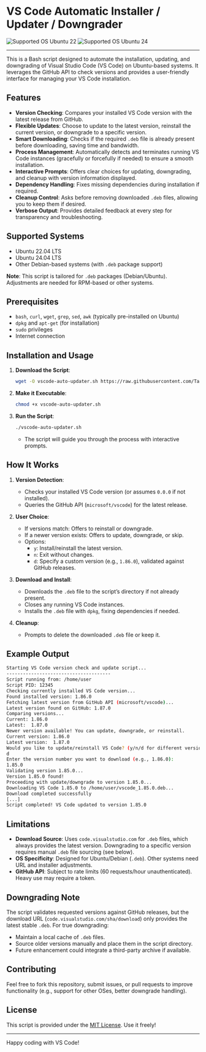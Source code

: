 # VS Code Automatic Installer / Updater / Downgrader

<img src="https://img.shields.io/badge/OS-Ubuntu22-Green" alt="Supported OS Ubuntu 22"> 
<img src="https://img.shields.io/badge/OS-Ubuntu24-Green" alt="Supported OS Ubuntu 24">

---

This is a Bash script designed to automate the installation, updating, and downgrading of Visual Studio Code (VS Code) on Ubuntu-based systems. It leverages the GitHub API to check versions and provides a user-friendly interface for managing your VS Code installation.

## Features

- **Version Checking**: Compares your installed VS Code version with the latest release from GitHub.
- **Flexible Updates**: Choose to update to the latest version, reinstall the current version, or downgrade to a specific version.
- **Smart Downloading**: Checks if the required `.deb` file is already present before downloading, saving time and bandwidth.
- **Process Management**: Automatically detects and terminates running VS Code instances (gracefully or forcefully if needed) to ensure a smooth installation.
- **Interactive Prompts**: Offers clear choices for updating, downgrading, and cleanup with version information displayed.
- **Dependency Handling**: Fixes missing dependencies during installation if required.
- **Cleanup Control**: Asks before removing downloaded `.deb` files, allowing you to keep them if desired.
- **Verbose Output**: Provides detailed feedback at every step for transparency and troubleshooting.

## Supported Systems

- Ubuntu 22.04 LTS
- Ubuntu 24.04 LTS
- Other Debian-based systems (with `.deb` package support)

**Note**: This script is tailored for `.deb` packages (Debian/Ubuntu). Adjustments are needed for RPM-based or other systems.

## Prerequisites

- `bash`, `curl`, `wget`, `grep`, `sed`, `awk` (typically pre-installed on Ubuntu)
- `dpkg` and `apt-get` (for installation)
- `sudo` privileges
- Internet connection

## Installation and Usage

1. **Download the Script**:
   ```bash
   wget -O vscode-auto-updater.sh https://raw.githubusercontent.com/TanOfAllCodes/snippets-and-documentation/refs/heads/main/installer/vscode/vscode-auto-updater.sh
    ```
2. **Make it Executable**:
   ```bash
   chmod +x vscode-auto-updater.sh
    ```
3. **Run the Script**:
   ```bash
   ./vscode-auto-updater.sh
    ```
   - The script will guide you through the process with interactive prompts.

## How It Works

1. **Version Detection**:
   - Checks your installed VS Code version (or assumes `0.0.0` if not installed).
   - Queries the GitHub API (`microsoft/vscode`) for the latest release.

2. **User Choice**:
   - If versions match: Offers to reinstall or downgrade.
   - If a newer version exists: Offers to update, downgrade, or skip.
   - Options:
     - `y`: Install/reinstall the latest version.
     - `n`: Exit without changes.
     - `d`: Specify a custom version (e.g., `1.86.0`), validated against GitHub releases.

3. **Download and Install**:
   - Downloads the `.deb` file to the script’s directory if not already present.
   - Closes any running VS Code instances.
   - Installs the `.deb` file with `dpkg`, fixing dependencies if needed.

4. **Cleanup**:
   - Prompts to delete the downloaded `.deb` file or keep it.

## Example Output

```bash
Starting VS Code version check and update script...
--------------------------------------
Script running from: /home/user
Script PID: 12345
Checking currently installed VS Code version...
Found installed version: 1.86.0
Fetching latest version from GitHub API (microsoft/vscode)...
Latest version found on GitHub: 1.87.0
Comparing versions...
Current: 1.86.0
Latest:  1.87.0
Newer version available! You can update, downgrade, or reinstall.
Current version: 1.86.0
Latest version:  1.87.0
Would you like to update/reinstall VS Code? (y/n/d for different version)
d
Enter the version number you want to download (e.g., 1.86.0):
1.85.0
Validating version 1.85.0...
Version 1.85.0 found!
Proceeding with update/downgrade to version 1.85.0...
Downloading VS Code 1.85.0 to /home/user/vscode_1.85.0.deb...
Download completed successfully
[...]
Script completed! VS Code updated to version 1.85.0
```

## Limitations

- **Download Source**: Uses `code.visualstudio.com` for `.deb` files, which always provides the latest version. Downgrading to a specific version requires manual `.deb` file sourcing (see below).
- **OS Specificity**: Designed for Ubuntu/Debian (`.deb`). Other systems need URL and installer adjustments.
- **GitHub API**: Subject to rate limits (60 requests/hour unauthenticated). Heavy use may require a token.

## Downgrading Note

The script validates requested versions against GitHub releases, but the download URL (`code.visualstudio.com/sha/download`) only provides the latest stable `.deb`. For true downgrading:
- Maintain a local cache of `.deb` files.
- Source older versions manually and place them in the script directory.
- Future enhancement could integrate a third-party archive if available.

## Contributing

Feel free to fork this repository, submit issues, or pull requests to improve functionality (e.g., support for other OSes, better downgrade handling).

## License

This script is provided under the [MIT License](https://opensource.org/licenses/MIT). Use it freely!

---

Happy coding with VS Code!

